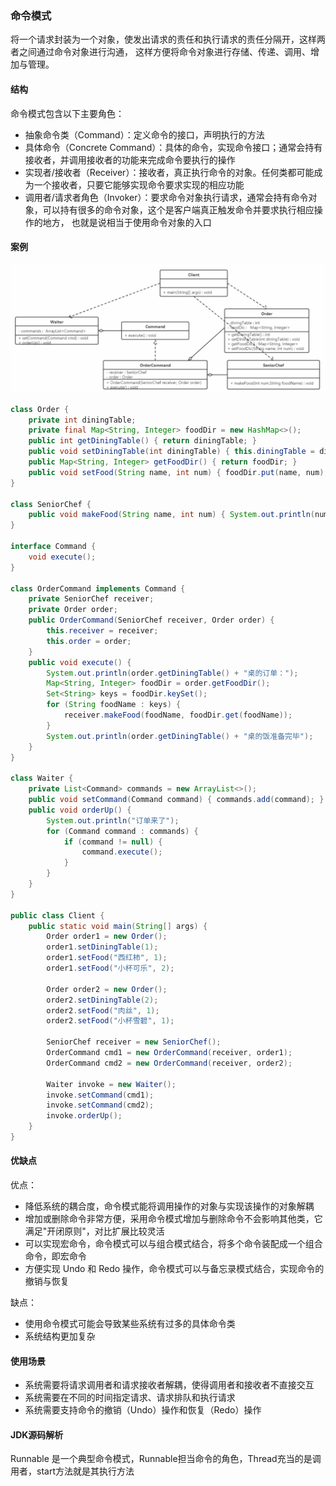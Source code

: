 ### 命令模式

将一个请求封装为一个对象，使发出请求的责任和执行请求的责任分隔开，这样两者之间通过命令对象进行沟通，
这样方便将命令对象进行存储、传递、调用、增加与管理。

#### 结构

命令模式包含以下主要角色：
- 抽象命令类（Command）：定义命令的接口，声明执行的方法
- 具体命令（Concrete Command）：具体的命令，实现命令接口；通常会持有接收者，并调用接收者的功能来完成命令要执行的操作
- 实现者/接收者（Receiver）：接收者，真正执行命令的对象。任何类都可能成为一个接收者，只要它能够实现命令要求实现的相应功能
- 调用者/请求者角色（Invoker）：要求命令对象执行请求，通常会持有命令对象，可以持有很多的命令对象，这个是客户端真正触发命令并要求执行相应操作的地方，
也就是说相当于使用命令对象的入口

#### 案例

<img src="images/命令模式类图.jpeg"/>

```java
class Order {
    private int diningTable;
    private final Map<String, Integer> foodDir = new HashMap<>();
    public int getDiningTable() { return diningTable; }
    public void setDiningTable(int diningTable) { this.diningTable = diningTable; }
    public Map<String, Integer> getFoodDir() { return foodDir; }
    public void setFood(String name, int num) { foodDir.put(name, num); }
}

class SeniorChef {
    public void makeFood(String name, int num) { System.out.println(num + "份" + name); }
}

interface Command {
    void execute();
}

class OrderCommand implements Command {
    private SeniorChef receiver;
    private Order order;
    public OrderCommand(SeniorChef receiver, Order order) {
        this.receiver = receiver;
        this.order = order;
    }
    public void execute() {
        System.out.println(order.getDiningTable() + "桌的订单：");
        Map<String, Integer> foodDir = order.getFoodDir();
        Set<String> keys = foodDir.keySet();
        for (String foodName : keys) {
            receiver.makeFood(foodName, foodDir.get(foodName));
        }
        System.out.println(order.getDiningTable() + "桌的饭准备完毕");
    }
}

class Waiter {
    private List<Command> commands = new ArrayList<>();
    public void setCommand(Command command) { commands.add(command); }
    public void orderUp() {
        System.out.println("订单来了");
        for (Command command : commands) {
            if (command != null) {
                command.execute();
            }
        }
    }
}

public class Client {
    public static void main(String[] args) {
        Order order1 = new Order();
        order1.setDiningTable(1);
        order1.setFood("西红柿", 1);
        order1.setFood("小杯可乐", 2);

        Order order2 = new Order();
        order2.setDiningTable(2);
        order2.setFood("肉丝", 1);
        order2.setFood("小杯雪碧", 1);

        SeniorChef receiver = new SeniorChef();
        OrderCommand cmd1 = new OrderCommand(receiver, order1);
        OrderCommand cmd2 = new OrderCommand(receiver, order2);

        Waiter invoke = new Waiter();
        invoke.setCommand(cmd1);
        invoke.setCommand(cmd2);
        invoke.orderUp();
    }
}
```

#### 优缺点

优点：
- 降低系统的耦合度，命令模式能将调用操作的对象与实现该操作的对象解耦
- 增加或删除命令非常方便，采用命令模式增加与删除命令不会影响其他类，它满足"开闭原则"，对比扩展比较灵活
- 可以实现宏命令，命令模式可以与组合模式结合，将多个命令装配成一个组合命令，即宏命令
- 方便实现 Undo 和 Redo 操作，命令模式可以与备忘录模式结合，实现命令的撤销与恢复

缺点：
- 使用命令模式可能会导致某些系统有过多的具体命令类
- 系统结构更加复杂

#### 使用场景
- 系统需要将请求调用者和请求接收者解耦，使得调用者和接收者不直接交互
- 系统需要在不同的时间指定请求、请求排队和执行请求
- 系统需要支持命令的撤销（Undo）操作和恢复（Redo）操作

#### JDK源码解析

Runnable 是一个典型命令模式，Runnable担当命令的角色，Thread充当的是调用者，start方法就是其执行方法

